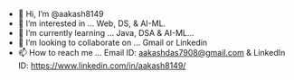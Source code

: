 - 👋 Hi, I’m @aakash8149
- 👀 I’m interested in ... Web, DS, & AI-ML.
- 🌱 I’m currently learning ... Java, DSA & AI-ML...
- 💞️ I’m looking to collaborate on ... Gmail or Linkedin
- 📫 How to reach me ... Email ID: aakashdas7908@gmail.com & LinkedIn ID: https://www.linkedin.com/in/aakash8149/
<!---
aakash8149/aakash8149 is a ✨ special ✨ repository because its `README.md` (this file) appears on your GitHub profile.
You can click the Preview link to take a look at your changes.
--->
